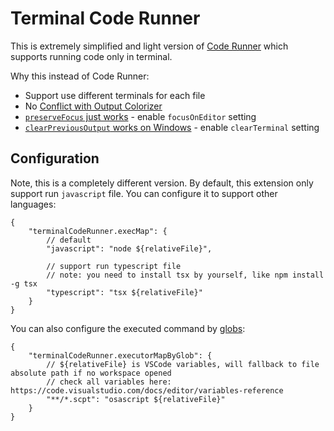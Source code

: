 # Terminal Code Runner

This is extremely simplified and light version of [Code Runner](https://marketplace.visualstudio.com/items?itemName=formulahendry.code-runner) which supports running code only in terminal.

Why this instead of Code Runner:

- Support use different terminals for each file
- No [Conflict with Output Colorizer](https://github.com/formulahendry/vscode-code-runner/issues/59)
- [`preserveFocus` just works](https://github.com/formulahendry/vscode-code-runner/issues/715) - enable `focusOnEditor` setting
- [`clearPreviousOutput` works on Windows](https://github.com/formulahendry/vscode-code-runner/issues/704) - enable `clearTerminal` setting

## Configuration

Note, this is a completely different version. By default, this extension only support run `javascript` file. You can configure it to support other languages:

```jsonc
{
    "terminalCodeRunner.execMap": {
        // default
        "javascript": "node ${relativeFile}",

        // support run typescript file
        // note: you need to install tsx by yourself, like npm install -g tsx
        "typescript": "tsx ${relativeFile}"
    }
}
```

You can also configure the executed command by [globs](https://code.visualstudio.com/api/references/vscode-api#GlobPattern):

```jsonc
{
    "terminalCodeRunner.executorMapByGlob": {
        // ${relativeFile} is VSCode variables, will fallback to file absolute path if no workspace opened
        // check all variables here: https://code.visualstudio.com/docs/editor/variables-reference
        "**/*.scpt": "osascript ${relativeFile}"
    }
}
```
